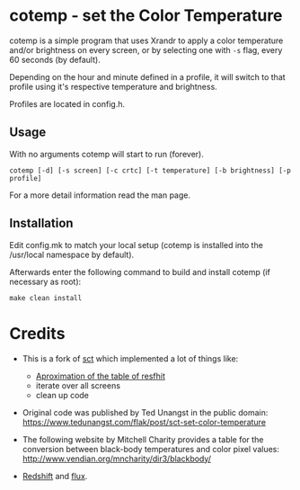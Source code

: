 cotemp - set the Color Temperature
==================================
cotemp is a simple program that uses Xrandr to apply a color temperature and/or
brightness on every screen, or by selecting one with `-s` flag, every 60
seconds (by default).

Depending on the hour and minute defined in a profile, it will switch to that
profile using it's respective temperature and brightness.

Profiles are located in config.h.


Usage
-----
With no arguments cotemp will start to run (forever).

    cotemp [-d] [-s screen] [-c crtc] [-t temperature] [-b brightness] [-p profile]

For a more detail information read the man page.

Installation
------------
Edit config.mk to match your local setup (cotemp is installed into
the /usr/local namespace by default).

Afterwards enter the following command to build and install cotemp
(if necessary as root):

    make clean install

Credits
=======
- This is a fork of [sct](https://github.com/faf0/sct) which implemented a lot
  of things like:
	* [Aproximation of the table of resfhit](https://github.com/faf0/sct/pull/10)
	* iterate over all screens
	* clean up code

- Original code was published by Ted Unangst in the public domain:
  https://www.tedunangst.com/flak/post/sct-set-color-temperature

- The following website by Mitchell Charity provides a table for the conversion
  between black-body temperatures and color pixel values:
  http://www.vendian.org/mncharity/dir3/blackbody/

- [Redshift](https://github.com/jonls/redshift) and
  [flux](https://justgetflux.com).

